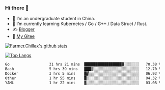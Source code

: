 ### Hi there 👋

- 🔭 I’m an undergraduate student in China.
- 🌱 I’m currently learning Kubernetes / Go / ~~C++~~ / Data Struct / Rust.
- ✍️ [Blogger](https://blog.farmer233.top)
- 🤔 [My Gitee](https://gitee.com/Farmer-chong)


[![Farmer.Chillax's github stats](https://github-readme-stats.vercel.app/api?username=FarmerChillax)](https://github.com/anuraghazra/github-readme-stats)

[![Top Langs](https://github-readme-stats.vercel.app/api/top-langs/?username=FarmerChillax&layout=compact&hide=html,css,javascript)](https://github.com/anuraghazra/github-readme-stats)


<a href="https://wakatime.com/@Farmer"> </a>
          <!--START_SECTION:waka-->

```txt
Go                  31 hrs 21 mins  █████████████████▓░░░░░░░   70.38 %
Bash                5 hrs 39 mins   ███▒░░░░░░░░░░░░░░░░░░░░░   12.70 %
Docker              3 hrs 5 mins    █▓░░░░░░░░░░░░░░░░░░░░░░░   06.93 %
Other               1 hr 55 mins    █░░░░░░░░░░░░░░░░░░░░░░░░   04.32 %
YAML                1 hr 22 mins    ▓░░░░░░░░░░░░░░░░░░░░░░░░   03.08 %
```

<!--END_SECTION:waka-->



<!--
**Farmer-chong/Farmer-chong** is a ✨ _special_ ✨ repository because its `README.md` (this file) appears on your GitHub profile.

Here are some ideas to get you started:

- 🔭 I’m currently working on ...
- 🌱 I’m currently learning ...
- 👯 I’m looking to collaborate on ...
- 🤔 I’m looking for help with ...
- 💬 Ask me about ...
- 📫 How to reach me: ...
- 😄 Pronouns: ...
- ⚡ Fun fact: ...
-->
